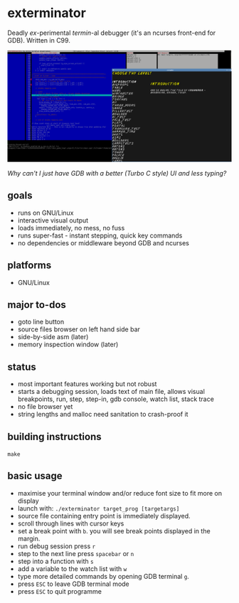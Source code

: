 # exterminator

Deadly *ex*-perimental *termin*-al debugger (it's an ncurses front-end for GDB). Written in C99.

![screenshot](shots/crongscroll.png)

_Why can't I just have GDB with a better (Turbo C style) UI and less typing?_

## goals

* runs on GNU/Linux
* interactive visual output
* loads immediately, no mess, no fuss
* runs super-fast - instant stepping, quick key commands
* no dependencies or middleware beyond GDB and ncurses

## platforms

* GNU/Linux

## major to-dos

* goto line button
* source files browser on left hand side bar
* side-by-side asm (later)
* memory inspection window (later)

## status

* most important features working but not robust
* starts a debugging session, loads text of main file, allows visual breakpoints, run, step, step-in, gdb console, watch list, stack trace
* no file browser yet
* string lengths and malloc need sanitation to crash-proof it

## building instructions

`make`

## basic usage

* maximise your terminal window and/or reduce font size to fit more on display
* launch with: `./exterminator target_prog [targetargs]` 
* source file containing entry point is immediately displayed.
* scroll through lines with cursor keys
* set a break point with `b`. you will see break points displayed in the margin.
* run debug session press `r`
* step to the next line press `spacebar` or `n`
* step into a function with `s`
* add a variable to the watch list with `w`
* type more detailed commands by opening GDB terminal `g`.
* press `ESC` to leave GDB terminal mode
* press `ESC` to quit programme
